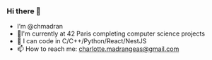 ### Hi there 👋

- I’m @chmadran
- 🔭I'm currently at 42 Paris completing computer science projects
- 🌱 I can code in C/C++/Python/React/NestJS
- 📫 How to reach me: charlotte.madrangeas@gmail.com
